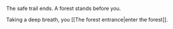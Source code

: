 The safe trail ends. A forest stands before you. 

Taking a deep breath, you [[The forest entrance|enter the forest]].
